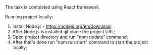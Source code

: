 The task is completed using React framework.

Running project locally:
1. Install Node.js - https://nodejs.org/en/download;
2. After Node.js is installed git clone the project URL;
3. Open project directory and run "npm update" command;
4. After that's done run "npm run start" command to start the project locally;
